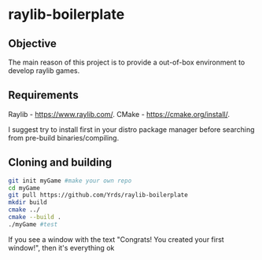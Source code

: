 # raylib-boilerplate

## Objective

The main reason of this project is to provide a out-of-box environment to develop raylib games.

## Requirements


Raylib - https://www.raylib.com/.
CMake - https://cmake.org/install/.

I suggest try to install first in your distro package manager before searching from pre-build binaries/compiling.

## Cloning and building

```bash
git init myGame #make your own repo
cd myGame
git pull https://github.com/Yrds/raylib-boilerplate
mkdir build
cmake ../
cmake --build .
./myGame #test
```

If you see a window with the text "Congrats! You created your first window!", then it's everything ok

